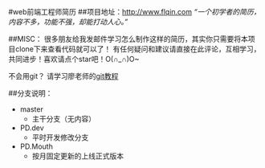 #web前端工程师简历
##项目地址：http://www.flqin.com
*“一个初学者的简历，内容不多，功能不强，却能打动人心。”*

##MISC：
很多朋友给我发邮件学习怎么制作这样的简历，其实你只需要将本项目clone下来查看代码就可以了！
有任何疑问和建议请直接在此评论，互相学习，共同进步！喜欢请点个star吧！O(∩_∩)O~

不会用git？
请学习廖老师的[git教程](http://www.liaoxuefen.com/wiki/0013739516305929606dd18361248578c67b8067c8c017b000/)

##分支说明：
* master
    * 主干分支（无内容）
* PD.dev
    * 平时开发修改分支
* PD.Mouth
    * 按月固定更新的上线正式版本

